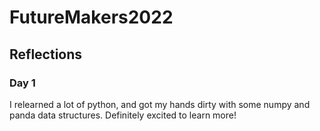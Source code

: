 # FutureMakers2022

## Reflections
### Day 1
I relearned a lot of python, and got my hands dirty with some numpy and panda data structures. Definitely excited to learn more!
